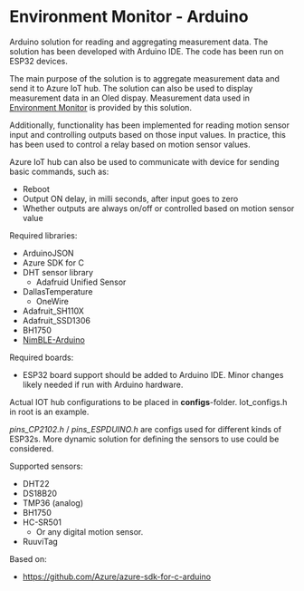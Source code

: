 # Environment Monitor - Arduino

Arduino solution for reading and aggregating measurement data. The solution has been developed with Arduino IDE. The code has been run on ESP32 devices.

The main purpose of the solution is to aggregate measurement data and send it to Azure IoT hub. The solution can also be used to display measurement data in an Oled dispay. Measurement data used in [Environment Monitor](https://github.com/heinonenniilo/EnvironmentMonitor) is provided by this solution.

Additionally, functionality has been implemented for reading motion sensor input and controlling outputs based on those input values. In practice, this has been used to control a relay based on motion sensor values.

Azure IoT hub can also be used to communicate with device for sending basic commands, such as:

- Reboot
- Output ON delay, in milli seconds, after input goes to zero
- Whether outputs are always on/off or controlled based on motion sensor value

Required libraries:
- ArduinoJSON
- Azure SDK for C
- DHT sensor library
  - Adafruid Unified Sensor
- DallasTemperature
  - OneWire
- Adafruit_SH110X
- Adafruit_SSD1306
- BH1750
- [NimBLE-Arduino](https://github.com/h2zero/NimBLE-Arduino)

Required boards:
- ESP32 board support should be added to Arduino IDE. Minor changes likely needed if run with Arduino hardware.

Actual IOT hub configurations to be placed in **configs**-folder. Iot_configs.h in root is an example. 

_pins_CP2102.h_ / _pins_ESPDUINO.h_ are configs used for different kinds of ESP32s. More dynamic solution for defining the sensors to use could be considered.

Supported sensors:
- DHT22
- DS18B20
- TMP36 (analog)
- BH1750
- HC-SR501
  - Or any digital motion sensor.
- RuuviTag

Based on:
- https://github.com/Azure/azure-sdk-for-c-arduino
